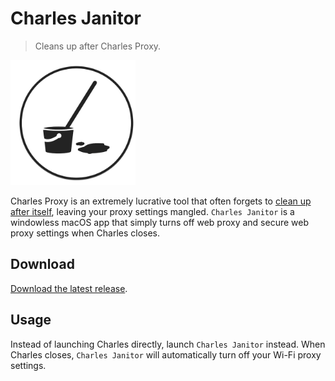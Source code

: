 # Charles Janitor

> Cleans up after Charles Proxy.

<img src="https://github.com/pg8wood/charles-janitor/blob/master/Charles%20Janitor/Assets.xcassets/AppIcon.appiconset/cleaning-kit@512.png?raw=true" height="200px" />

Charles Proxy is an extremely lucrative tool that often forgets to [clean up after itself](https://www.charlesproxy.com/documentation/faqs/can-no-longer-browse-without-charles-running/), leaving your proxy settings mangled. `Charles Janitor` is a windowless macOS app that simply turns off web proxy and secure web proxy settings when Charles closes.

## Download 
[Download the latest release](https://github.com/pg8wood/charles-janitor/releases/latest).

## Usage 
Instead of launching Charles directly, launch `Charles Janitor` instead. When Charles closes, `Charles Janitor` will automatically turn off your Wi-Fi proxy settings.

